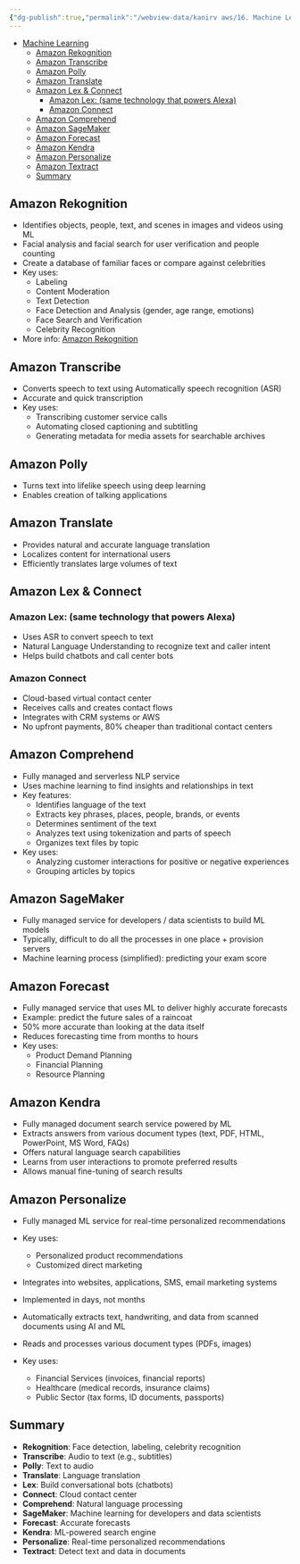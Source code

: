 ```yaml
---
{"dg-publish":true,"permalink":"/webview-data/kanirv aws/16. Machine Learning/","created":"2025-02-16T17:45:41.918+05:30"}
---
```


- [Machine Learning](#machine-learning)
    - [Amazon Rekognition](#amazon-rekognition)
    - [Amazon Transcribe](#amazon-transcribe)
    - [Amazon Polly](#amazon-polly)
    - [Amazon Translate](#amazon-translate)
    - [Amazon Lex \& Connect](#amazon-lex--connect)
        - [Amazon Lex: (same technology that powers Alexa)](#amazon-lex-same-technology-that-powers-alexa)
        - [Amazon Connect](#amazon-connect)
    - [Amazon Comprehend](#amazon-comprehend)
    - [Amazon SageMaker](#amazon-sagemaker)
    - [Amazon Forecast](#amazon-forecast)
    - [Amazon Kendra](#amazon-kendra)
    - [Amazon Personalize](#amazon-personalize)
    - [Amazon Textract](#amazon-textract)
    - [Summary](#summary)

## Amazon Rekognition

- Identifies objects, people, text, and scenes in images and videos using ML
- Facial analysis and facial search for user verification and people counting
- Create a database of familiar faces or compare against celebrities
- Key uses:
    - Labeling
    - Content Moderation
    - Text Detection
    - Face Detection and Analysis (gender, age range, emotions)
    - Face Search and Verification
    - Celebrity Recognition
- More info: [Amazon Rekognition](https://aws.amazon.com/rekognition/)

## Amazon Transcribe

- Converts speech to text using Automatically speech recognition (ASR)
- Accurate and quick transcription
- Key uses:
    - Transcribing customer service calls
    - Automating closed captioning and subtitling
    - Generating metadata for media assets for searchable archives

## Amazon Polly

- Turns text into lifelike speech using deep learning
- Enables creation of talking applications

## Amazon Translate

- Provides natural and accurate language translation
- Localizes content for international users
- Efficiently translates large volumes of text

## Amazon Lex & Connect

### Amazon Lex: (same technology that powers Alexa)

- Uses ASR to convert speech to text
- Natural Language Understanding to recognize text and caller intent
- Helps build chatbots and call center bots

### Amazon Connect

- Cloud-based virtual contact center
- Receives calls and creates contact flows
- Integrates with CRM systems or AWS
- No upfront payments, 80% cheaper than traditional contact centers

## Amazon Comprehend

- Fully managed and serverless NLP service
- Uses machine learning to find insights and relationships in text
- Key features:
    - Identifies language of the text
    - Extracts key phrases, places, people, brands, or events
    - Determines sentiment of the text
    - Analyzes text using tokenization and parts of speech
    - Organizes text files by topic
- Key uses:
    - Analyzing customer interactions for positive or negative experiences
    - Grouping articles by topics

## Amazon SageMaker

- Fully managed service for developers / data scientists to build ML models
- Typically, difficult to do all the processes in one place + provision servers
- Machine learning process (simplified): predicting your exam score

## Amazon Forecast

- Fully managed service that uses ML to deliver highly accurate forecasts
- Example: predict the future sales of a raincoat
- 50% more accurate than looking at the data itself
- Reduces forecasting time from months to hours
- Key uses:
    - Product Demand Planning
    - Financial Planning
    - Resource Planning

## Amazon Kendra

- Fully managed document search service powered by ML
- Extracts answers from various document types (text, PDF, HTML, PowerPoint, MS Word, FAQs)
- Offers natural language search capabilities
- Learns from user interactions to promote preferred results
- Allows manual fine-tuning of search results

## Amazon Personalize

- Fully managed ML service for real-time personalized recommendations
- Key uses:
    - Personalized product recommendations
    - Customized direct marketing
- Integrates into websites, applications, SMS, email marketing systems
- Implemented in days, not months

- Automatically extracts text, handwriting, and data from scanned documents using AI and ML
- Reads and processes various document types (PDFs, images)
- Key uses:
    - Financial Services (invoices, financial reports)
    - Healthcare (medical records, insurance claims)
    - Public Sector (tax forms, ID documents, passports)

## Summary

- **Rekognition**: Face detection, labeling, celebrity recognition
- **Transcribe**: Audio to text (e.g., subtitles)
- **Polly**: Text to audio
- **Translate**: Language translation
- **Lex**: Build conversational bots (chatbots)
- **Connect**: Cloud contact center
- **Comprehend**: Natural language processing
- **SageMaker**: Machine learning for developers and data scientists
- **Forecast**: Accurate forecasts
- **Kendra**: ML-powered search engine
- **Personalize**: Real-time personalized recommendations
- **Textract**: Detect text and data in documents